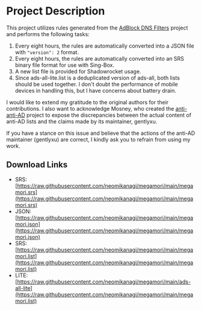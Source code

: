 # Project Description

This project utilizes rules generated from the [AdBlock DNS Filters](https://github.com/217heidai/adblockfilters) project and performs the following tasks:
1. Every eight hours, the rules are automatically converted into a JSON file with `"version": 2` format.
2. Every eight hours, the rules are automatically converted into an SRS binary file format for use with Sing-Box.
3. A new list file is provided for Shadowrocket usage.
4. Since ads-all-lite.list is a deduplicated version of ads-all, both lists should be used together. I don't doubt the performance of mobile devices in handling this, but I have concerns about battery drain.

I would like to extend my gratitude to the original authors for their contributions. I also want to acknowledge Mosney, who created the [anti-anti-AD](https://github.com/Mosney/anti-anti-AD) project to expose the discrepancies between the actual content of anti-AD lists and the claims made by its maintainer, gentlyxu.

If you have a stance on this issue and believe that the actions of the anti-AD maintainer (gentlyxu) are correct, I kindly ask you to refrain from using my work.

## Download Links

- SRS: [https://raw.githubusercontent.com/neomikanagi/megamori/main/megamori.srs](https://raw.githubusercontent.com/neomikanagi/megamori/main/megamori.srs)
- JSON: [https://raw.githubusercontent.com/neomikanagi/megamori/main/megamori.json](https://raw.githubusercontent.com/neomikanagi/megamori/main/megamori.json)
- SRS: [https://raw.githubusercontent.com/neomikanagi/megamori/main/megamori.list](https://raw.githubusercontent.com/neomikanagi/megamori/main/megamori.list)
- LITE: [https://raw.githubusercontent.com/neomikanagi/megamori/main/ads-all-lite](https://raw.githubusercontent.com/neomikanagi/megamori/main/megamori.list)
